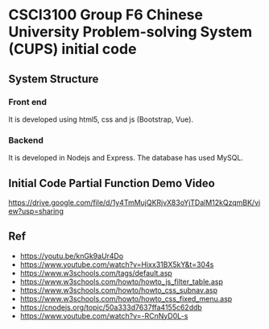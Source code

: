 # CSCI3100 Group F6 Chinese University Problem-solving System (CUPS) initial code

## System Structure
### Front end
It is developed using html5, css and js (Bootstrap, Vue).

### Backend
It is developed in Nodejs and Express.
The database has used MySQL.

## Initial Code Partial Function Demo Video
https://drive.google.com/file/d/1y4TmMujQKRjvX83oYjTDalM12kQzqmBK/view?usp=sharing

## Ref
- https://youtu.be/knGk9aUr4Do
- https://www.youtube.com/watch?v=Hixx31BX5kY&t=304s 
- https://www.w3schools.com/tags/default.asp
- https://www.w3schools.com/howto/howto_js_filter_table.asp
- https://www.w3schools.com/howto/howto_css_subnav.asp
- https://www.w3schools.com/howto/howto_css_fixed_menu.asp
- https://cnodejs.org/topic/50a333d7637ffa4155c62ddb
- https://www.youtube.com/watch?v=-RCnNyD0L-s
